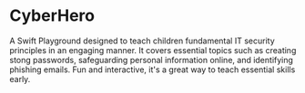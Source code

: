 # CyberHero
A Swift Playground designed to teach children fundamental IT security principles in an engaging manner. It covers
essential topics such as creating stong passwords, safeguarding personal information online, and identifying phishing
emails. Fun and interactive, it's a great way to teach essential skills early. 
